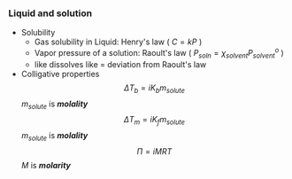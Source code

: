 ### Liquid and solution
- Solubility
    - Gas solubility in Liquid: Henry's law ( $C=kP$ )
    - Vapor pressure of a solution: Raoult's law ( $P_{soln}=\chi_{solvent}P^o_{solvent}$ )
    - like dissolves like = deviation from Raoult's law
- Colligative properties
    $$\Delta T_b=iK_bm_{solute}$$
    $m_{solute}$ is ***molality***  
    $$\Delta T_m=iK_fm_{solute}$$
    $m_{solute}$ is ***molality***  
    $$\Pi=iMRT$$
    $M$ is ***molarity***  
